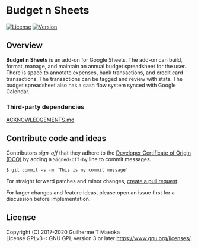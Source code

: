 # Budget n Sheets

[![License](https://img.shields.io/github/license/guimspace/budget-n-sheets)](https://github.com/guimspace/budget-n-sheets/blob/master/LICENSE) [![Version](https://img.shields.io/github/v/tag/guimspace/budget-n-sheets?include_prereleases)](https://github.com/guimspace/budget-n-sheets/releases)


## Overview

**Budget n Sheets** is an add-on for Google Sheets. The add-on can build, format, manage, and maintain an annual budget spreadsheet for the user. There is space to annotate expenses, bank transactions, and credit card transactions. The transactions can be tagged and review with stats. The budget spreadsheet also has a cash flow system synced with Google Calendar.

### Third-party dependencies

[ACKNOWLEDGEMENTS.md](https://github.com/guimspace/budget-n-sheets/blob/master/ACKNOWLEDGEMENTS.md)

## Contribute code and ideas

Contributors *sign-off* that they adhere to the [Developer Certificate of Origin (DCO)](https://developercertificate.org/) by adding a `Signed-off-by` line to commit messages.

```
$ git commit -s -m 'This is my commit message'
```

For straight forward patches and minor changes, [create a pull request](https://help.github.com/en/articles/creating-a-pull-request).

For larger changes and feature ideas, please open an issue first for a discussion before implementation.


## License

Copyright (C) 2017-2020 Guilherme T Maeoka  
License GPLv3+: GNU GPL version 3 or later <https://www.gnu.org/licenses/>.
